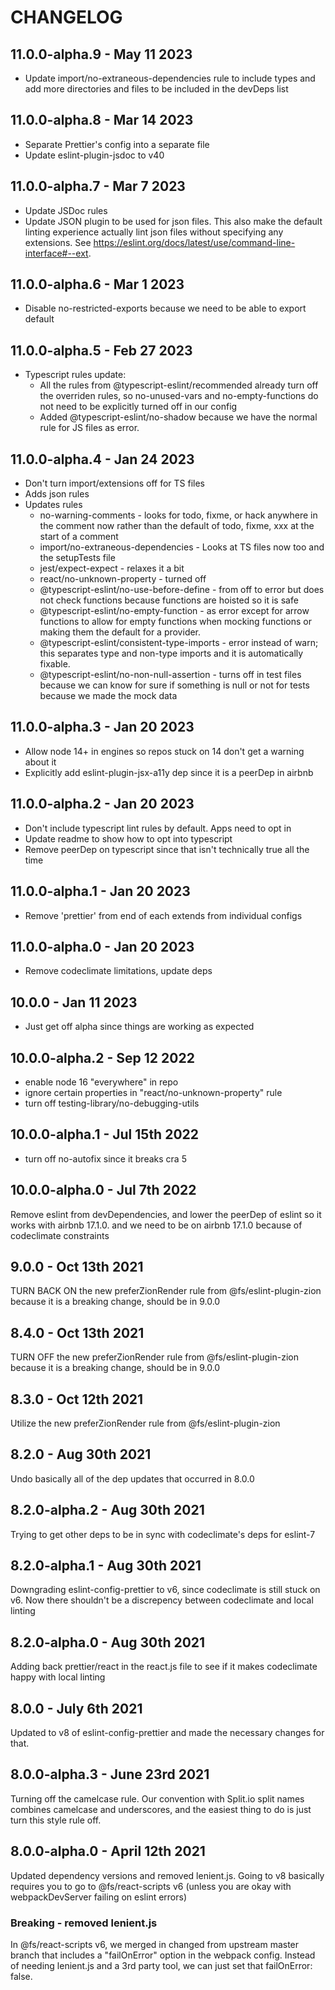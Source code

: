 # CHANGELOG

## 11.0.0-alpha.9 - May 11 2023

- Update import/no-extraneous-dependencies rule to include types and add more directories and files to be included in the devDeps list

## 11.0.0-alpha.8 - Mar 14 2023

- Separate Prettier's config into a separate file
- Update eslint-plugin-jsdoc to v40

## 11.0.0-alpha.7 - Mar 7 2023

- Update JSDoc rules
- Update JSON plugin to be used for json files. This also make the default linting experience actually lint json files without specifying any extensions. See <https://eslint.org/docs/latest/use/command-line-interface#--ext>.

## 11.0.0-alpha.6 - Mar 1 2023

- Disable no-restricted-exports because we need to be able to export default

## 11.0.0-alpha.5 - Feb 27 2023

- Typescript rules update:
  - All the rules from @typescript-eslint/recommended already turn off the overriden rules, so no-unused-vars and no-empty-functions do not need to be explicitly turned off in our config
  - Added @typescript-eslint/no-shadow because we have the normal rule for JS files as error.

## 11.0.0-alpha.4 - Jan 24 2023

- Don't turn import/extensions off for TS files
- Adds json rules
- Updates rules
  - no-warning-comments - looks for todo, fixme, or hack anywhere in the comment now rather than the default of todo, fixme, xxx at the start of a comment
  - import/no-extraneous-dependencies - Looks at TS files now too and the setupTests file
  - jest/expect-expect - relaxes it a bit
  - react/no-unknown-property - turned off
  - @typescript-eslint/no-use-before-define - from off to error but does not check functions because functions are hoisted so it is safe
  - @typescript-eslint/no-empty-function - as error except for arrow functions to allow for empty functions when mocking functions or making them the default for a provider.
  - @typescript-eslint/consistent-type-imports - error instead of warn; this separates type and non-type imports and it is automatically fixable.
  - @typescript-eslint/no-non-null-assertion - turns off in test files because we can know for sure if something is null or not for tests because we made the mock data

## 11.0.0-alpha.3 - Jan 20 2023

- Allow node 14+ in engines so repos stuck on 14 don't get a warning about it
- Explicitly add eslint-plugin-jsx-a11y dep since it is a peerDep in airbnb

## 11.0.0-alpha.2 - Jan 20 2023

- Don't include typescript lint rules by default. Apps need to opt in
- Update readme to show how to opt into typescript
- Remove peerDep on typescript since that isn't technically true all the time

## 11.0.0-alpha.1 - Jan 20 2023

- Remove 'prettier' from end of each extends from individual configs

## 11.0.0-alpha.0 - Jan 20 2023

- Remove codeclimate limitations, update deps

## 10.0.0 - Jan 11 2023

- Just get off alpha since things are working as expected

## 10.0.0-alpha.2 - Sep 12 2022

- enable node 16 "everywhere" in repo
- ignore certain properties in "react/no-unknown-property" rule
- turn off testing-library/no-debugging-utils

## 10.0.0-alpha.1 - Jul 15th 2022

- turn off no-autofix since it breaks cra 5

## 10.0.0-alpha.0 - Jul 7th 2022

Remove eslint from devDependencies, and lower the peerDep of eslint so it works with airbnb 17.1.0.
and we need to be on airbnb 17.1.0 because of codeclimate constraints

## 9.0.0 - Oct 13th 2021

TURN BACK ON the new preferZionRender rule from @fs/eslint-plugin-zion because it is a breaking change, should be in 9.0.0

## 8.4.0 - Oct 13th 2021

TURN OFF the new preferZionRender rule from @fs/eslint-plugin-zion because it is a breaking change, should be in 9.0.0

## 8.3.0 - Oct 12th 2021

Utilize the new preferZionRender rule from @fs/eslint-plugin-zion

## 8.2.0 - Aug 30th 2021

Undo basically all of the dep updates that occurred in 8.0.0

## 8.2.0-alpha.2 - Aug 30th 2021

Trying to get other deps to be in sync with codeclimate's deps for eslint-7

## 8.2.0-alpha.1 - Aug 30th 2021

Downgrading eslint-config-prettier to v6, since codeclimate is still stuck on v6. Now there shouldn't be a discrepency
between codeclimate and local linting

## 8.2.0-alpha.0 - Aug 30th 2021

Adding back prettier/react in the react.js file to see if it makes codeclimate happy with local linting

## 8.0.0 - July 6th 2021

Updated to v8 of eslint-config-prettier and made the necessary changes for that.

## 8.0.0-alpha.3 - June 23rd 2021

Turning off the camelcase rule. Our convention with Split.io split names combines camelcase and underscores, and the easiest thing to do
is just turn this style rule off.

## 8.0.0-alpha.0 - April 12th 2021

Updated dependency versions and removed lenient.js. Going to v8 basically requires you to go to @fs/react-scripts v6 (unless you
are okay with webpackDevServer failing on eslint errors)

### Breaking - removed lenient.js

In @fs/react-scripts v6, we merged in changed from upstream master branch that includes a "failOnError" option in the webpack config.
Instead of needing lenient.js and a 3rd party tool, we can just set that failOnError: false.
